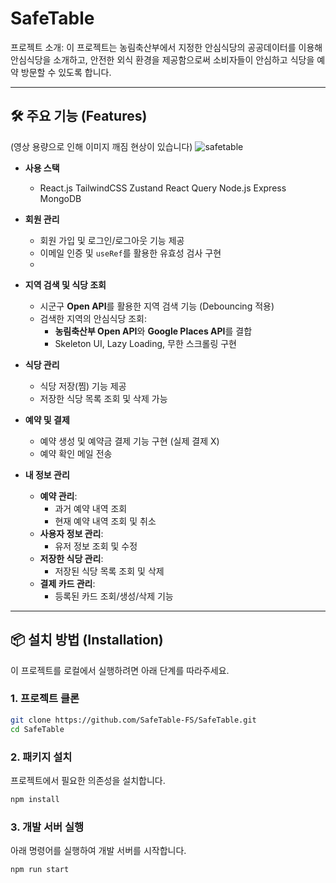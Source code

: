 # SafeTable

프로젝트 소개: 이 프로젝트는 농림축산부에서 지정한 안심식당의 공공데이터를 이용해 안심식당을 소개하고, 안전한 외식 환경을 제공함으로써 소비자들이 안심하고 식당을 예약 방문할 수 있도록 합니다.

---

## 🛠️ 주요 기능 (Features)

(영상 용량으로 인해 이미지 깨짐 현상이 있습니다)
![safetable](https://github.com/user-attachments/assets/55c5d559-63d2-48ae-adec-702a646818e7)

- **사용 스택**

  - React.js TailwindCSS Zustand React Query Node.js Express MongoDB

- **회원 관리**
  - 회원 가입 및 로그인/로그아웃 기능 제공
  - 이메일 인증 및 `useRef`를 활용한 유효성 검사 구현
  -
- **지역 검색 및 식당 조회**

  - 시군구 **Open API**를 활용한 지역 검색 기능 (Debouncing 적용)
  - 검색한 지역의 안심식당 조회:
    - **농림축산부 Open API**와 **Google Places API**를 결합
    - Skeleton UI, Lazy Loading, 무한 스크롤링 구현

- **식당 관리**

  - 식당 저장(찜) 기능 제공
  - 저장한 식당 목록 조회 및 삭제 가능

- **예약 및 결제**

  - 예약 생성 및 예약금 결제 기능 구현 (실제 결제 X)
  - 예약 확인 메일 전송

- **내 정보 관리**
  - **예약 관리**:
    - 과거 예약 내역 조회
    - 현재 예약 내역 조회 및 취소
  - **사용자 정보 관리**:
    - 유저 정보 조회 및 수정
  - **저장한 식당 관리**:
    - 저장된 식당 목록 조회 및 삭제
  - **결제 카드 관리**:
    - 등록된 카드 조회/생성/삭제 기능

---

## 📦 설치 방법 (Installation)

이 프로젝트를 로컬에서 실행하려면 아래 단계를 따라주세요.

### 1. 프로젝트 클론

```bash
git clone https://github.com/SafeTable-FS/SafeTable.git
cd SafeTable
```

### 2. 패키지 설치

프로젝트에서 필요한 의존성을 설치합니다.

```bash
npm install
```

### 3. 개발 서버 실행

아래 명령어를 실행하여 개발 서버를 시작합니다.

```bash
npm run start
```
